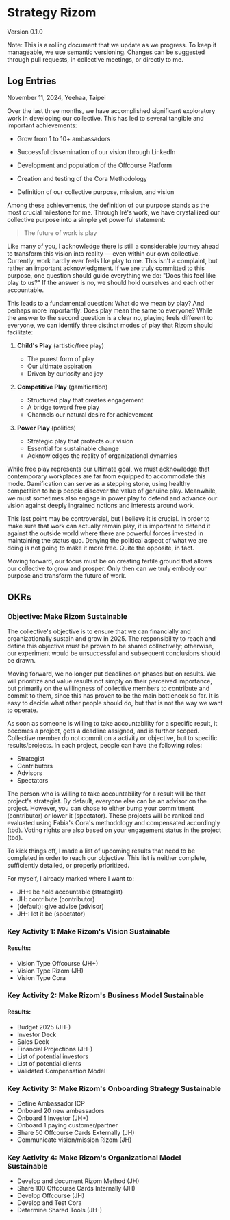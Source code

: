 # Strategy Rizom

Version 0.1.0

Note: This is a rolling document that we update as we progress. To keep it manageable, we use semantic versioning. Changes can be suggested through pull requests, in collective meetings, or directly to me.


## Log Entries

November 11, 2024, Yeehaa, Taipei

Over the last three months, we have accomplished significant exploratory work in developing our collective. This has led to several tangible and important achievements:

- Grow from 1 to 10+ ambassadors

- Successful dissemination of our vision through LinkedIn

- Development and population of the Offcourse Platform

- Creation and testing of the Cora Methodology

- Definition of our collective purpose, mission, and vision

Among these achievements, the definition of our purpose stands as the most crucial milestone for me. Through Iré's work, we have crystallized our collective purpose into a simple yet powerful statement:

> The future of work is play

Like many of you, I acknowledge there is still a considerable journey ahead to transform this vision into reality — even within our own collective. Currently, work hardly ever feels like play to me. This isn't a complaint, but rather an important acknowledgment. If we are truly committed to this purpose, one question should guide everything we do: "Does this feel like play to us?" If the answer is no, we should hold ourselves and each other accountable.

This leads to a fundamental question: What do we mean by play? And perhaps more importantly: Does play mean the same to everyone? While the answer to the second question is a clear no, playing feels different to everyone, we can identify three distinct modes of play that Rizom should facilitate:

1. **Child's Play** (artistic/free play)
   - The purest form of play
   - Our ultimate aspiration
   - Driven by curiosity and joy

2. **Competitive Play** (gamification)
   - Structured play that creates engagement
   - A bridge toward free play
   - Channels our natural desire for achievement

3. **Power Play** (politics)
   - Strategic play that protects our vision
   - Essential for sustainable change
   - Acknowledges the reality of organizational dynamics

While free play represents our ultimate goal, we must acknowledge that contemporary workplaces are far from equipped to accommodate this mode. Gamification can serve as a stepping stone, using healthy competition to help people discover the value of genuine play. Meanwhile, we must sometimes also engage in power play to defend and advance our vision against deeply ingrained notions and interests around work.

This last point may be controversial, but I believe it is crucial. In order to make sure that work can actually remain play, it is important to defend it against the outside world where there are powerful forces invested in maintaining the status quo. Denying the political aspect of what we are doing is not going to make it more free. Quite the opposite, in fact.

Moving forward, our focus must be on creating fertile ground that allows our collective to grow and prosper. Only then can we truly embody our purpose and transform the future of work.


## OKRs

### Objective: Make Rizom Sustainable

The collective's objective is to ensure that we can financially and organizationally sustain and grow in 2025. The responsibility to reach and define this objective must be proven to be shared collectively; otherwise, our experiment would be unsuccessful and subsequent conclusions should be drawn.

Moving forward, we no longer put deadlines on phases but on results.  We will prioritize and value results not simply on their perceived importance, but primarily on the willingness of collective members to contribute and commit to them, since this has proven to be the main bottleneck so far. It is easy to decide what other people should do, but that is not the way we want to operate.

As soon as someone is willing to take accountability for a specific result, it becomes a project, gets a deadline assigned, and is further scoped. Collective member do not commit on a activity or objective, but to specific results/projects. In each project, people can have the following roles:

+ Strategist 
+ Contributors
+ Advisors
+ Spectators

The person who is willing to take accountability for a result will be that project's strategist. By default, everyone else can be an advisor on the project. However, you can chose to either bump your commitment (contributor) or lower it (spectator). These projects will be ranked and evaluated using Fabia's Cora's methodology and compensated accordingly (tbd). Voting rights are also based on your engagement status in the project (tbd).

To kick things off, I made a list of upcoming results that need to be completed in order to reach our objective. This list is neither complete, sufficiently detailed, or properly prioritized. 

For myself, I already marked where I want to: 

+ JH+: be hold accountable (strategist)
+ JH: contribute (contributor)
+ (default): give advise (advisor)
+ JH-: let it be (spectator)


### Key Activity 1: Make Rizom's Vision Sustainable

#### Results:

+ Vision Type Offcourse (JH+)
+ Vision Type Rizom (JH)
+ Vision Type Cora 


### Key Activity 2: Make Rizom's Business Model Sustainable

#### Results:

+ Budget 2025 (JH-)
+ Investor Deck 
+ Sales Deck 
+ Financial Projections (JH-)
+ List of potential investors 
+ List of potential clients 
+ Validated Compensation Model 


### Key Activity 3: Make Rizom's Onboarding Strategy Sustainable

+ Define Ambassador ICP
+ Onboard 20 new ambassadors
+ Onboard 1 Investor (JH+)
+ Onboard 1 paying customer/partner
+ Share 50 Offcourse Cards Externally (JH)
+ Communicate vision/mission Rizom (JH)


### Key Activity 4: Make Rizom's Organizational Model Sustainable

+ Develop and document Rizom Method (JH)
+ Share 100 Offcourse Cards Internally (JH)
+ Develop Offcourse (JH)
+ Develop and Test Cora 
+ Determine Shared Tools (JH-)

